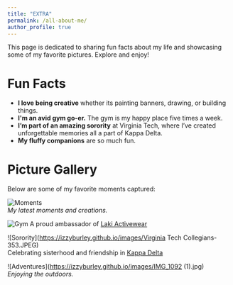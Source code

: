 ```yaml
---
title: "EXTRA"
permalink: /all-about-me/
author_profile: true
---
```


This page is dedicated to sharing fun facts about my life and showcasing some of my favorite pictures. Explore and enjoy!

# Fun Facts  
- **I love being creative** whether its painting banners, drawing, or building things.  
- **I'm an avid gym go-er.** The gym is my happy place five times a week.  
- **I’m part of an amazing sorority** at Virginia Tech, where I’ve created unforgettable memories all a part of Kappa Delta.  
- **My fluffy companions** are so much fun.

# Picture Gallery  
Below are some of my favorite moments captured:  

![Moments](https://izzyburley.github.io/images/IMG_9104.JPG)  
*My latest moments and creations.*  

![Gym](https://izzyburley.github.io/images/IMG_2467.jpg)
A proud ambassador of [Laki Activewear](https://lakiactive.com/?ref=izzyburley&utm_source=affiliate)

![Sorority](https://izzyburley.github.io/images/Virginia Tech Collegians-353.JPEG)  
Celebrating sisterhood and friendship in [Kappa Delta](https://vt.kappadelta.org/)

![Adventures](https://izzyburley.github.io/images/IMG_1092 (1).jpg)  
*Enjoying the outdoors.*  
